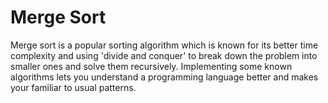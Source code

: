 # Merge Sort

Merge sort is a popular sorting algorithm which is known for its better time complexity and using 'divide and conquer' to break down the problem into smaller ones and solve them recursively. Implementing some known algorithms lets you understand a programming language better and makes your familiar to usual patterns.
